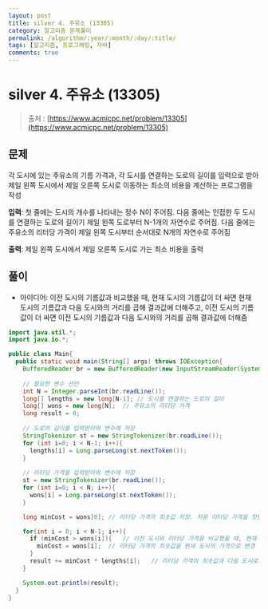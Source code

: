 ```yaml
---
layout: post
title: silver 4. 주유소 (13305)
category: 알고리즘 문제풀이
permalink: /algorithm/:year/:month/:day/:title/
tags: [알고리즘, 프로그래밍, 자바]
comments: true
---
```




# silver 4. 주유소 (13305)

> 출처 : [https://www.acmicpc.net/problem/13305](https://www.acmicpc.net/problem/13305)



## 문제

각 도시에 있는 주유소의 기름 가격과, 각 도시를 연결하는 도로의 길이를 입력으로 받아 제일 왼쪽 도시에서 제일 오른쪽 도시로 이동하는 최소의 비용을 계산하는 프로그램을 작성



**입력**: 첫 줄에는 도시의 개수를 나타내는 정수 N이 주어짐. 다음 줄에는 인접한 두 도시를 연결하는 도로의 길이기 제일 왼쪽 도로부터 N-1개의 자연수로 주어짐. 다음 줄에는 주유소의 리터당 가격이 제일 왼쪽 도시부터 순서대로 N개의 자연수로 주어짐

**출력**: 제일 왼쪽 도시에서 제일 오른쪽 도시로 가는 최소 비용을 출력





## 풀이

- 아이디어: 이전 도시의 기름값과 비교했을 때, 현재 도시의 기름값이 더 싸면 현재 도시의 기름값과 다음 도시와의 거리를 곱해 결과값에 더해주고, 이전 도시의 기름값이 더 싸면 이전 도시의 기름값과 다음 도시와의 거리를 곱해 결과값에 더해줌



```java
import java.util.*;
import java.io.*;

public class Main{
  public static void main(String[] args) throws IOException{
    BufferedReader br = new BufferedReader(new InputStreamReader(System.in));
    
    // 필요한 변수 선언
    int N = Integer.parseInt(br.readLine());
    long[] lengths = new long[N-1];	// 도시를 연결하는 도로의 길이
    long[] wons = new long[N];	// 주유소의 리터당 가격
    long result = 0;
    
    // 도로의 길이를 입력받아와 변수에 저장
    StringTokenizer st = new StringTokenizer(br.readLine());
    for (int i=0; i < N-1; i++){
      lengths[i] = Long.parseLong(st.nextToken());
    }
	
    // 리터당 가격을 입력받아와 변수에 저장
    st = new StringTokenizer(br.readLine());
    for (int i=0; i < N; i++){
      wons[i] = Long.parseLong(st.nextToken());
    }

    long minCost = wons[0];	// 리터당 가격의 최솟값 저장. 처음 리터당 가격을 첫번째 도시의 리터당 가격으로 저장 

    for(int i = 0; i < N-1; i++){
      if (minCost > wons[i]){	// 이전 도시와 리터당 가격을 비교했을 때, 현재 도시의 가격이 더 싼 경우
        minCost = wons[i];	// 리터당 가격의 최솟값을 현재 도시의 가격으로 변경
      }
      result += minCost * lengths[i];	// 리터당 가격의 최솟값과 다음 도시로의 도로 길이를 곱한 후 결과값에 더해줌
    }

    System.out.println(result);
  }
}
```
